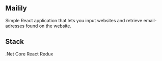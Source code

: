 ## Mailily

Simple React application that lets you input websites and retrieve email-adresses found on the website.

## Stack
.Net Core
React
Redux
